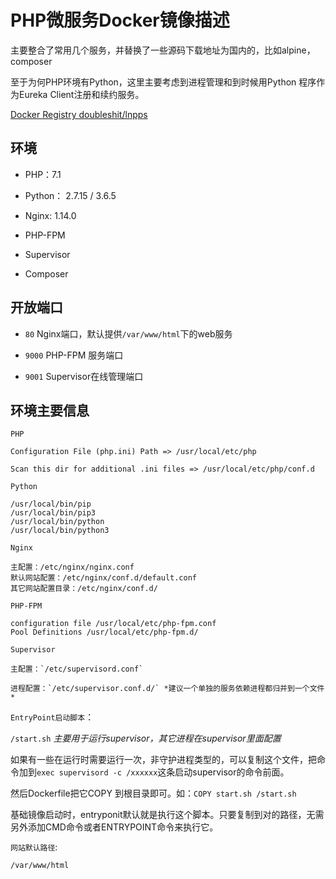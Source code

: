 # PHP微服务Docker镜像描述

主要整合了常用几个服务，并替换了一些源码下载地址为国内的，比如alpine，composer

至于为何PHP环境有Python，这里主要考虑到进程管理和到时候用Python 程序作为Eureka Client注册和续约服务。

[Docker Registry doubleshit/lnpps](https://hub.docker.com/r/doubleshit/lnpps/)

## 环境

- PHP：7.1

- Python： 2.7.15 / 3.6.5

- Nginx: 1.14.0

- PHP-FPM

- Supervisor

- Composer

## 开放端口

- `80` Nginx端口，默认提供`/var/www/html`下的web服务

- `9000` PHP-FPM 服务端口

- `9001` Supervisor在线管理端口

## 环境主要信息

`PHP`

```code
Configuration File (php.ini) Path => /usr/local/etc/php

Scan this dir for additional .ini files => /usr/local/etc/php/conf.d

```

`Python`

```code
/usr/local/bin/pip
/usr/local/bin/pip3
/usr/local/bin/python
/usr/local/bin/python3
```

`Nginx`

```code
主配置：/etc/nginx/nginx.conf
默认网站配置：/etc/nginx/conf.d/default.conf
其它网站配置目录：/etc/nginx/conf.d/
```

`PHP-FPM`

```code
configuration file /usr/local/etc/php-fpm.conf
Pool Definitions /usr/local/etc/php-fpm.d/
```

`Supervisor`

```code
主配置：`/etc/supervisord.conf`

进程配置：`/etc/supervisor.conf.d/` *建议一个单独的服务依赖进程都归并到一个文件*
```

`EntryPoint启动脚本`：

`/start.sh` *主要用于运行supervisor，其它进程在supervisor里面配置*

如果有一些在运行时需要运行一次，非守护进程类型的，可以复制这个文件，把命令加到`exec supervisord -c /xxxxxx`这条启动supervisor的命令前面。

然后Dockerfile把它COPY 到根目录即可。如：`COPY start.sh /start.sh`

基础镜像启动时，entryponit默认就是执行这个脚本。只要复制到对的路径，无需另外添加CMD命令或者ENTRYPOINT命令来执行它。

`网站默认路径`:

 `/var/www/html`
